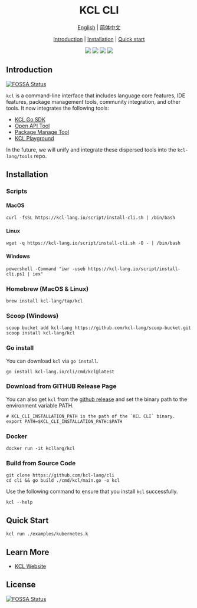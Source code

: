 <h1 align="center">KCL CLI</h1>

<p align="center">
<a href="./README.md">English</a> | <a href="./README-zh.md">简体中文</a>
</p>
<p align="center">
<a href="#introduction">Introduction</a> | <a href="#installation">Installation</a> | <a href="#quick-start">Quick start</a> 
</p>

<p align="center">
<img src="https://coveralls.io/repos/github/kcl-lang/cli/badge.svg">
<img src="https://img.shields.io/badge/license-Apache--2.0-green">
<img src="https://img.shields.io/badge/PRs-welcome-brightgreen">
<img src="https://img.shields.io/github/downloads/kcl-lang/cli/total?label=Github%20downloads&logo=github">
</p>

## Introduction
[![FOSSA Status](https://app.fossa.com/api/projects/git%2Bgithub.com%2Fkcl-lang%2Fcli.svg?type=shield)](https://app.fossa.com/projects/git%2Bgithub.com%2Fkcl-lang%2Fcli?ref=badge_shield)


`kcl` is a command-line interface that includes language core features, IDE features, package management tools, community integration, and other tools. It now integrates the following tools:

+ [KCL Go SDK](https://github.com/kcl-lang/kcl-go)
+ [Open API Tool](https://github.com/kcl-lang/kcl-openapi)
+ [Package Manage Tool](https://github.com/kcl-lang/kpm)
+ [KCL Playground](https://github.com/kcl-lang/kcl-playground)

In the future, we will unify and integrate these dispersed tools into the `kcl-lang/tools` repo.

## Installation

### Scripts

#### MacOS

```shell
curl -fsSL https://kcl-lang.io/script/install-cli.sh | /bin/bash
```

#### Linux

```shell
wget -q https://kcl-lang.io/script/install-cli.sh -O - | /bin/bash
```

#### Windows

```shell
powershell -Command "iwr -useb https://kcl-lang.io/script/install-cli.ps1 | iex"
```

### Homebrew (MacOS & Linux)

```shell
brew install kcl-lang/tap/kcl
```

### Scoop (Windows)

```shell
scoop bucket add kcl-lang https://github.com/kcl-lang/scoop-bucket.git
scoop install kcl-lang/kcl
```

### Go install

You can download `kcl` via `go install`.

```shell
go install kcl-lang.io/cli/cmd/kcl@latest
```

### Download from GITHUB Release Page

You can also get `kcl` from the [github release](https://github.com/kcl-lang/cli/releases) and set the binary path to the environment variable PATH.

```shell
# KCL_CLI_INSTALLATION_PATH is the path of the `KCL CLI` binary.
export PATH=$KCL_CLI_INSTALLATION_PATH:$PATH  
```

### Docker

```shell
docker run -it kcllang/kcl
```

### Build from Source Code

```shell
git clone https://github.com/kcl-lang/cli
cd cli && go build ./cmd/kcl/main.go -o kcl
```

Use the following command to ensure that you install `kcl` successfully.

```shell
kcl --help
```

## Quick Start

```shell
kcl run ./examples/kubernetes.k
```

## Learn More

- [KCL Website](https://kcl-lang.io)


## License
[![FOSSA Status](https://app.fossa.com/api/projects/git%2Bgithub.com%2Fkcl-lang%2Fcli.svg?type=large)](https://app.fossa.com/projects/git%2Bgithub.com%2Fkcl-lang%2Fcli?ref=badge_large)
